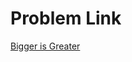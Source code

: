 # Problem Link
[Bigger is Greater](https://www.hackerrank.com/challenges/bigger-is-greater/problem?h_r=internal-search)
